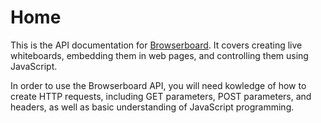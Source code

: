 # Home

This is the API documentation for [Browserboard](https://browserboard.com). It covers creating live whiteboards, embedding them in web pages, and controlling them using JavaScript.

In order to use the Browserboard API, you will need kowledge of how to create HTTP requests, including GET parameters, POST parameters, and headers, as well as basic understanding of JavaScript programming.
